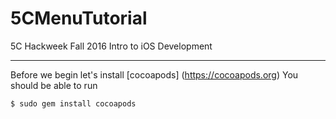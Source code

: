 # 5CMenuTutorial
5C Hackweek Fall 2016 Intro to iOS Development

---
Before we begin let's install [cocoapods] (https://cocoapods.org)
You should be able to run
```
$ sudo gem install cocoapods
```
